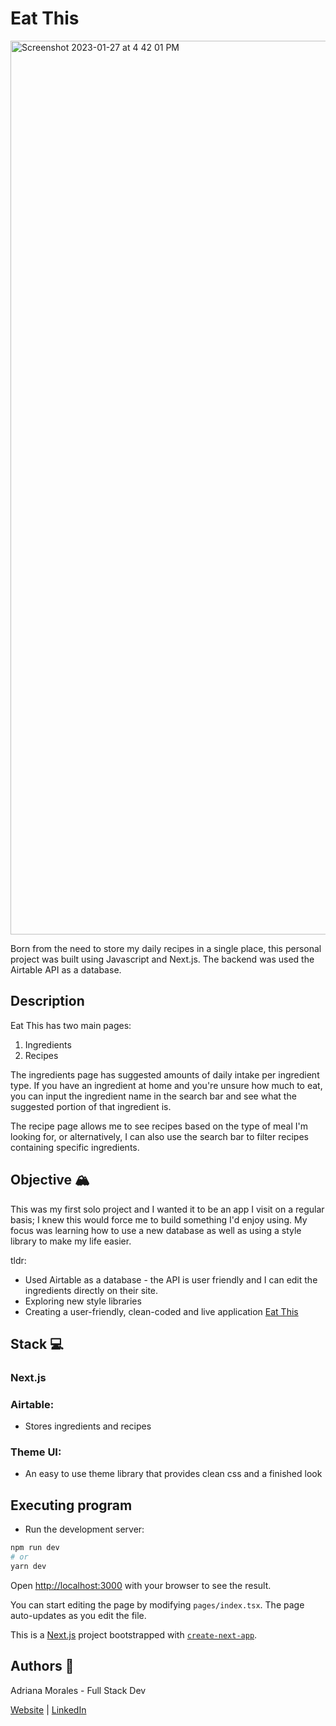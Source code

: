 # Eat This 
<img width="1430" alt="Screenshot 2023-01-27 at 4 42 01 PM" src="https://user-images.githubusercontent.com/109168765/215206081-27d2594d-6489-49ed-b7b3-36d65af192d9.png">

Born from the need to store my daily recipes in a single place, this personal project was built using Javascript and Next.js. The backend was used the Airtable API as a database. 

## Description 

Eat This has two main pages:
1. Ingredients
2. Recipes

The ingredients page has suggested amounts of daily intake per ingredient type. If you have an ingredient at home and you're unsure how much to eat, you can input the ingredient name in the search bar and see what the suggested portion of that ingredient is. 

The recipe page allows me to see recipes based on the type of meal I'm looking for, or alternatively, I can also use the search bar to filter recipes containing specific ingredients. 

## Objective 🏔️
This was my first solo project and I wanted it to be an app I visit on a regular basis; I knew this would force me to build something I'd enjoy using. My focus was learning how to use a new database as well as using a style library to make my life easier. 

tldr:
* Used Airtable as a database - the API is user friendly and I can edit the ingredients directly on their site. 
* Exploring new style libraries
* Creating a user-friendly, clean-coded and live application
[Eat This](https://eat-this-app.vercel.app/)

## Stack 💻

### Next.js

### Airtable: 

* Stores ingredients and recipes

### Theme UI:

* An easy to use theme library that provides clean css and a finished look

## Executing program 

* Run the development server:

```bash
npm run dev
# or
yarn dev
```

Open [http://localhost:3000](http://localhost:3000) with your browser to see the result.

You can start editing the page by modifying `pages/index.tsx`. The page auto-updates as you edit the file.


This is a [Next.js](https://nextjs.org/) project bootstrapped with [`create-next-app`](https://github.com/vercel/next.js/tree/canary/packages/create-next-app).

## Authors 👩

Adriana Morales - Full Stack Dev

[Website](https://adrianamoralesdev.netlify.app/) |  [LinkedIn](https://www.linkedin.com/in/adriana-morales-quiones/)

